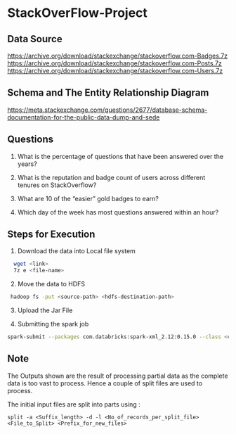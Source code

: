 # StackOverFlow-Project

## Data Source
https://archive.org/download/stackexchange/stackoverflow.com-Badges.7z<br>
https://archive.org/download/stackexchange/stackoverflow.com-Posts.7z<br>
https://archive.org/download/stackexchange/stackoverflow.com-Users.7z<br>

## Schema and The Entity Relationship Diagram
https://meta.stackexchange.com/questions/2677/database-schema-documentation-for-the-public-data-dump-and-sede

## Questions 

1. What is the percentage of questions that have been answered over the years?

2. What is the reputation and badge count of users across different tenures on StackOverflow?

3. What are 10 of the “easier” gold badges to earn?

4. Which day of the week has most questions answered within an hour?

## Steps for Execution

1. Download the data into Local file system
```bash
  wget <link>
  7z e <file-name>
```
2. Move the data to HDFS
```bash
 hadoop fs -put <source-path> <hdfs-destination-path>
```
3. Upload the Jar File

4. Submitting the spark job
```bash
spark-submit --packages com.databricks:spark-xml_2.12:0.15.0 --class <class-name> <jar-file-location> <args>
```

## Note

The Outputs shown are the result of processing partial data as the complete data is too vast to process. Hence a couple of split files are used to process.

The initial input files are split into parts using :
<br>

``` split -a <Suffix_length> -d -l <No_of_records_per_split_file> <File_to_Split> <Prefix_for_new_files> ```
